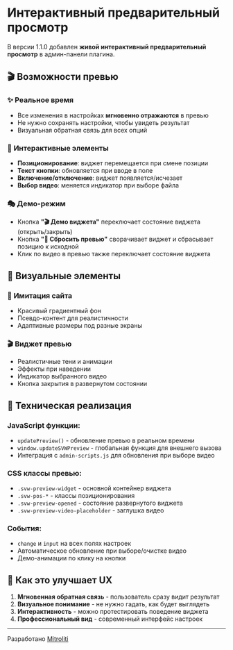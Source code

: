 # Интерактивный предварительный просмотр

В версии 1.1.0 добавлен **живой интерактивный предварительный просмотр** в админ-панели плагина.

## 🎬 Возможности превью

### ✨ **Реальное время**

- Все изменения в настройках **мгновенно отражаются** в превью
- Не нужно сохранять настройки, чтобы увидеть результат
- Визуальная обратная связь для всех опций

### 🎯 **Интерактивные элементы**

- **Позиционирование**: виджет перемещается при смене позиции
- **Текст кнопки**: обновляется при вводе в поле
- **Включение/отключение**: виджет появляется/исчезает
- **Выбор видео**: меняется индикатор при выборе файла

### 🎭 **Демо-режим**

- Кнопка **"🎬 Демо виджета"** переключает состояние виджета (открыть/закрыть)
- Кнопка **"🔄 Сбросить превью"** сворачивает виджет и сбрасывает позицию к исходной
- Клик по видео в превью также переключает состояние виджета

## 🎨 **Визуальные элементы**

### 📱 **Имитация сайта**

- Красивый градиентный фон
- Псевдо-контент для реалистичности
- Адаптивные размеры под разные экраны

### 🎬 **Виджет превью**

- Реалистичные тени и анимации
- Эффекты при наведении
- Индикатор выбранного видео
- Кнопка закрытия в развернутом состоянии

## 🔧 **Техническая реализация**

### JavaScript функции:

- `updatePreview()` - обновление превью в реальном времени
- `window.updateSVWPreview` - глобальная функция для внешнего вызова
- Интеграция с `admin-scripts.js` для обновления при выборе видео

### CSS классы превью:

- `.svw-preview-widget` - основной контейнер виджета
- `.svw-pos-*` - классы позиционирования
- `.svw-preview-opened` - состояние развернутого виджета
- `.svw-preview-video-placeholder` - заглушка видео

### События:

- `change` и `input` на всех полях настроек
- Автоматическое обновление при выборе/очистке видео
- Демо-анимации по клику на кнопки

## 🚀 **Как это улучшает UX**

1. **Мгновенная обратная связь** - пользователь сразу видит результат
2. **Визуальное понимание** - не нужно гадать, как будет выглядеть
3. **Интерактивность** - можно протестировать поведение виджета
4. **Профессиональный вид** - современный интерфейс настроек

---

Разработано [Mitroliti](https://mitroliti.com)
